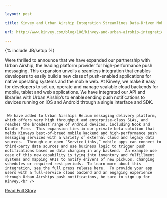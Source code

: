 ---
layout: post
title: Kinvey and Urban Airship Integration Streamlines Data-Driven Mobile App Engagement
url: http://www.kinvey.com/blog/106/kinvey-and-urban-airship-integration-streamlines-datadriven-mobile-app-engagement
---
{% include JB/setup %}
<p>  Were thrilled to announce that we have expanded our partnership with Urban Airship, the leading platform provider for high-performance push messaging.  This expansion unveils a seamless integration that enables developers to easily build a new class of push-enabled applications for native operating systems and the mobile web.  At Kinvey, we make it easy for developers to set up, operate and manage scalable cloud backends for mobile, tablet and web applications.  We have integrated our API and libraries with Urban Airship’s to enable sending push notifications to devices running on iOS and Android through a single interface and SDK.    
              
                                                                                                  We have added to Urban Airships Helium messaging delivery platform, which offers very high throughput and enterprise-class SLAs, and reaches the broadest range of Android devices, including Nook and Kindle Fire.  This expansion ties in our private beta solution that melds Kinveys best-of-breed mobile backend and high-performance push messaging services with a variety of external cloud and legacy data sources.  Through our open “Service Links,” mobile apps can connect to third-party data sources and use business logic to trigger push notifications based on data changing in any backend.  An example use case of this new capability is tying into inventory and fulfillment systems and mapping APIs to notify drivers of new pickups, changing schedules or required rest periods.  To learn more about this integration, see the full press release here.  To provide your app users with a full-service cloud backend and an engaging experience through Urban Airships push notifications, be sure to sign up for Kinvey.<br />
<p><a href="http://www.kinvey.com/blog/106/kinvey-and-urban-airship-integration-streamlines-datadriven-mobile-app-engagement">Read Full Story</a></p>
